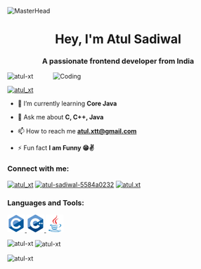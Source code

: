 ![MasterHead](https://previews.123rf.com/images/karpenkoilia/karpenkoilia1806/karpenkoilia180600011/102988806-vector-line-web-concept-for-programming-linear-web-banner-for-coding-.jpg)
<h1 align="center">Hey, I'm Atul Sadiwal</h1>
<h3 align="center">A passionate frontend developer from India</h3>
<img align="right" alt="Coding" width="400" src="https://camo.githubusercontent.com/cae12fddd9d6982901d82580bdf321d81fb299141098ca1c2d4891870827bf17/68747470733a2f2f6d69726f2e6d656469756d2e636f6d2f6d61782f313336302f302a37513379765349765f7430696f4a2d5a2e676966">

<p align="left"> <img src="https://komarev.com/ghpvc/?username=atul-xt&label=Profile%20views&color=0e75b6&style=flat" alt="atul-xt" /> </p>

<p align="left"> <a href="https://twitter.com/atul_xt" target="blank"><img src="https://img.shields.io/twitter/follow/atul_xt?logo=twitter&style=for-the-badge" alt="atul_xt" /></a> </p>

- 🌱 I’m currently learning **Core Java**

- 💬 Ask me about **C, C++, Java**

- 📫 How to reach me **atul.xtt@gmail.com**

- ⚡ Fun fact **I am Funny 😁✌️**

<h3 align="left">Connect with me:</h3>
<p align="left">
<a href="https://twitter.com/atul_xt" target="blank"><img align="center" src="https://raw.githubusercontent.com/rahuldkjain/github-profile-readme-generator/master/src/images/icons/Social/twitter.svg" alt="atul_xt" height="30" width="40" /></a>
<a href="https://linkedin.com/in/atul-sadiwal-5584a0232" target="blank"><img align="center" src="https://raw.githubusercontent.com/rahuldkjain/github-profile-readme-generator/master/src/images/icons/Social/linked-in-alt.svg" alt="atul-sadiwal-5584a0232" height="30" width="40" /></a>
<a href="https://instagram.com/atul.xt" target="blank"><img align="center" src="https://raw.githubusercontent.com/rahuldkjain/github-profile-readme-generator/master/src/images/icons/Social/instagram.svg" alt="atul.xt" height="30" width="40" /></a>
</p>

<h3 align="left">Languages and Tools:</h3>
<p align="left"> <a href="https://www.cprogramming.com/" target="_blank" rel="noreferrer"> <img src="https://raw.githubusercontent.com/devicons/devicon/master/icons/c/c-original.svg" alt="c" width="40" height="40"/> </a> <a href="https://www.w3schools.com/cpp/" target="_blank" rel="noreferrer"> <img src="https://raw.githubusercontent.com/devicons/devicon/master/icons/cplusplus/cplusplus-original.svg" alt="cplusplus" width="40" height="40"/> </a> <a href="https://www.java.com" target="_blank" rel="noreferrer"> <img src="https://raw.githubusercontent.com/devicons/devicon/master/icons/java/java-original.svg" alt="java" width="40" height="40"/> </a> </p>

<p><img align="left" src="https://github-readme-stats.vercel.app/api/top-langs?username=atul-xt&show_icons=true&locale=en&layout=compact" alt="atul-xt" /></p>

<p>&nbsp;<img align="center" src="https://github-readme-stats.vercel.app/api?username=atul-xt&show_icons=true&locale=en" alt="atul-xt" /></p>

<p><img align="center" src="https://github-readme-streak-stats.herokuapp.com/?user=atul-xt&" alt="atul-xt" /></p>
